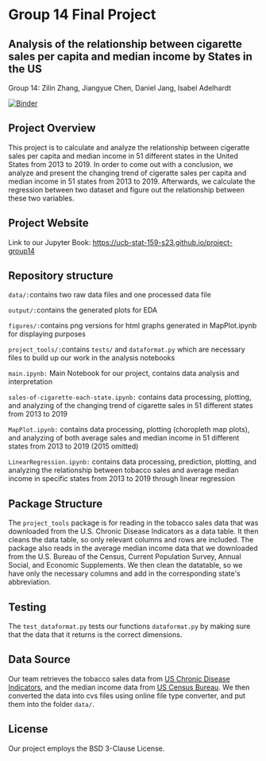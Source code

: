 # Group 14 Final Project

## Analysis of the relationship between cigarette sales per capita and median income by States in the US

Group 14: Zilin Zhang, Jiangyue Chen, Daniel Jang, Isabel Adelhardt

[![Binder](https://mybinder.org/badge_logo.svg)](https://mybinder.org/v2/gh/UCB-stat-159-s23/project-group14.git/HEAD)

## Project Overview

This project is to calculate and analyze the relationship between cigeratte sales per capita and median income in 51 different states in the United States from 2013 to 2019. In order to come out with a conclusion, we analyze and present the changing trend of cigeratte sales per capita and median income in 51 states from 2013 to 2019. Afterwards, we calculate the regression between two dataset and figure out the relationship between these two variables. 

## Project Website

Link to our Jupyter Book: https://ucb-stat-159-s23.github.io/project-group14

## Repository structure

`data/:`contains two raw data files and one processed data file

`output/:`contains the generated plots for EDA

`figures/:`contains png versions for html graphs generated in MapPlot.ipynb for displaying purposes

`project_tools/:`contains `tests/` and `dataformat.py` which are necessary files to build up our work in the analysis notebooks

`main.ipynb:` Main Notebook for our project, contains data analysis and interpretation

`sales-of-cigarette-each-state.ipynb:` contains data processing, plotting, and analyzing of the changing trend of cigarette sales in 51 different states from 2013 to 2019

`MapPlot.ipynb:` contains data processing, plotting (choropleth map plots), and analyzing of both average sales and median income in 51 different states from 2013 to 2019 (2015 omitted)

`LinearRegression.ipynb:` contains data processing, prediction, plotting, and analyzing the relationship between tobacco sales and average median income in specific states from 2013 to 2019 through linear regression

## Package Structure

The `project_tools` package is for reading in the tobacco sales data that was downloaded from the U.S. Chronic Disease Indicators as a data table. It then cleans the data table, so only relevant columns and rows are included. The package also reads in the average median income data that we downloaded from the U.S. Bureau of the Census, Current Population Survey, Annual Social, and Economic Supplements. We then clean the datatable, so we have only the necessary columns and add in the corresponding state's abbreviation. 

## Testing

The  `test_dataformat.py` tests our functions `dataformat.py` by making sure that the data that it returns is the correct dimensions.

## Data Source

Our team retrieves the tobacco sales data from [US Chronic Disease Indicators](https://chronicdata.cdc.gov/Chronic-Disease-Indicators/U-S-Chronic-Disease-Indicators-Tobacco/rrbt-bhen), and the median income data from [US Census Bureau](https://www2.census.gov/programs-surveys/cps/tables/time-series/historical-income-households/h08.xls). We then converted the data into cvs files using online file type converter, and put them into the folder `data/`.

## License

Our project employs the BSD 3-Clause License.




